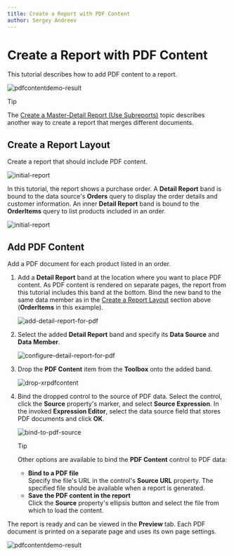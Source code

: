 ```yaml
---
title: Create a Report with PDF Content
author: Sergey Andreev
---
```

# Create a Report with PDF Content

This tutorial describes how to add PDF content to a report.

![pdfcontentdemo-result](../../../images/eurd-pdfcontentdemo-result.png)

> [!TIP]
> The [Create a Master-Detail Report (Use Subreports)](create-a-master-detail-report-use-subreports.md) topic describes another way to create a report that merges different documents.

## Create a Report Layout

Create a report that should include PDF content.

![initial-report](../../../images/eurd-pdfcontentdemo-initial-report.png)

In this tutorial, the report shows a purchase order. A **Detail Report** band is bound to the data source's **Orders** query to display the order details and customer information. An inner **Detail Report** band is bound to the **OrderItems** query to list products included in an order.

![initial-report](../../../images/eurd-pdfcontentdemo-initial-preview.png)

## Add PDF Content

Add a PDF document for each product listed in an order.

1. Add a **Detail Report** band at the location where you want to place PDF content. As PDF content is rendered on separate pages, the report from this tutorial includes this band at the bottom. Bind the new band to the same data member as in the [Create a Report Layout](#create-a-report-layout) section above (**OrderItems** in this example).

    ![add-detail-report-for-pdf](../../../images/eurd-pdfcontentdemo-add-detail-report-for-pdf.png)

1. Select the added **Detail Report** band and specify its **Data Source** and **Data Member**.

    ![configure-detail-report-for-pdf](../../../images/eurd-pdfcontentdemo-configure-detail-report-for-pdf.png)

1. Drop the **PDF Content** item from the **Toolbox** onto the added band.

    ![drop-xrpdfcontent](../../../images/eurd-pdfcontentdemo-drop-xrpdfcontent.png)

1. Bind the dropped control to the source of PDF data. Select the control, click the **Source** property's marker, and select **Source Expression**. In the invoked **Expression Editor**, select the data source field that stores PDF documents and click **OK**.

    ![bind-to-pdf-source](../../../images/eurd-pdfcontentdemo-bind-to-pdf-source.png)

    > [!TIP]
    > Other options are available to bind the **PDF Content** control to PDF data:  
    > * **Bind to a PDF file**  
    >   Specify the file's URL in the control's **Source URL** property. The specified file should be available when a report is generated.
    > * **Save the PDF content in the report**  
    >   Click the **Source** property's ellipsis button and select the file from which to load the content.

The report is ready and can be viewed in the **Preview** tab. Each PDF document is printed on a separate page and uses its own page settings.

![pdfcontentdemo-result](../../../images/eurd-pdfcontentdemo-result2.png)